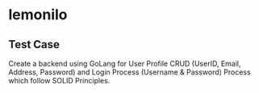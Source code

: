 # lemonilo

## Test Case

Create a backend using GoLang for User Profile CRUD (UserID, Email, Address, Password) and Login Process (Username & Password) Process which follow SOLID Principles.
